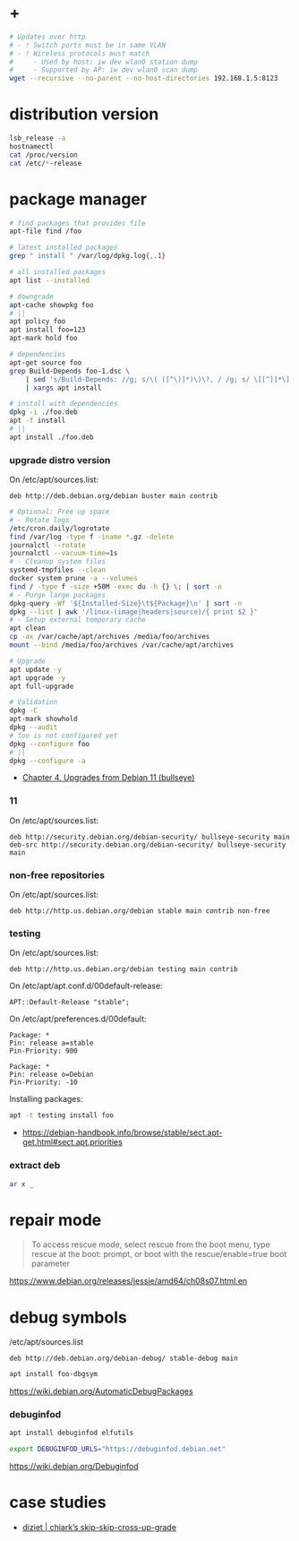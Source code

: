 # +

```bash
# Updates over http
# - ! Switch ports must be in same VLAN
# - ! Wireless protocols must match
#     - Used by host: iw dev wlan0 station dump
#     - Supported by AP: iw dev wlan0 scan dump
wget --recursive --no-parent --no-host-directories 192.168.1.5:8123
```

# distribution version

```bash
lsb_release -a
hostnamectl
cat /proc/version
cat /etc/*-release
```

# package manager

```bash
# find packages that provides file
apt-file find /foo

# latest installed packages
grep " install " /var/log/dpkg.log{,.1}

# all installed packages
apt list --installed

# downgrade
apt-cache showpkg foo
# ||
apt policy foo
apt install foo=123
apt-mark hold foo

# dependencies
apt-get source foo
grep Build-Depends foo-1.dsc \
    | sed 's/Build-Depends: //g; s/\( ([^\)]*)\)\?, / /g; s/ \[[^]]*\] */ /g;' \
    | xargs apt install

# install with dependencies
dpkg -i ./foo.deb
apt -f install
# ||
apt install ./foo.deb
```

### upgrade distro version

On /etc/apt/sources.list:

```
deb http://deb.debian.org/debian buster main contrib
```

```bash
# Optional: Free up space
# - Rotate logs
/etc/cron.daily/logrotate
find /var/log -type f -iname *.gz -delete
journalctl --rotate
journalctl --vacuum-time=1s
# - Cleanup system files
systemd-tmpfiles --clean
docker system prune -a --volumes
find / -type f -size +50M -exec du -h {} \; | sort -n
# - Purge large packages
dpkg-query -Wf '${Installed-Size}\t${Package}\n' | sort -n
dpkg --list | awk '/linux-(image|headers|source)/{ print $2 }'
# - Setup external temporary cache
apt clean
cp -ax /var/cache/apt/archives /media/foo/archives
mount --bind /media/foo/archives /var/cache/apt/archives

# Upgrade
apt update -y
apt upgrade -y
apt full-upgrade

# Validation
dpkg -C
apt-mark showhold
dpkg --audit
# foo is not configured yet
dpkg --configure foo
# ||
dpkg --configure -a
```

- [Chapter 4\. Upgrades from Debian 11 \(bullseye\)](https://www.debian.org/releases/stable/amd64/release-notes/ch-upgrading.en.html)

### 11

On /etc/apt/sources.list:

```
deb http://security.debian.org/debian-security/ bullseye-security main
deb-src http://security.debian.org/debian-security/ bullseye-security main
```

### non-free repositories

On /etc/apt/sources.list:

```
deb http://http.us.debian.org/debian stable main contrib non-free
```

### testing

On /etc/apt/sources.list:

```
deb http://http.us.debian.org/debian testing main contrib
```

On /etc/apt/apt.conf.d/00default-release:

```
APT::Default-Release "stable";
```

On /etc/apt/preferences.d/00default:

```
Package: *
Pin: release a=stable
Pin-Priority: 900

Package: *
Pin: release o=Debian
Pin-Priority: -10
```

Installing packages:

```bash
apt -t testing install foo
```

- https://debian-handbook.info/browse/stable/sect.apt-get.html#sect.apt.priorities

### extract deb

```bash
ar x _
```

# repair mode

> To access rescue mode, select rescue from the boot menu, type rescue at the boot: prompt, or boot with the rescue/enable=true boot parameter

https://www.debian.org/releases/jessie/amd64/ch08s07.html.en

# debug symbols

/etc/apt/sources.list
```
deb http://deb.debian.org/debian-debug/ stable-debug main
```

```sh
apt install foo-dbgsym
```

https://wiki.debian.org/AutomaticDebugPackages

### debuginfod

```sh
apt install debuginfod elfutils

export DEBUGINFOD_URLS="https://debuginfod.debian.net"
```

https://wiki.debian.org/Debuginfod

# case studies

- [diziet \| chiark’s skip\-skip\-cross\-up\-grade](https://diziet.dreamwidth.org/11840.html)
